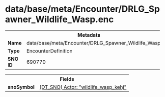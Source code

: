 <h1>data/base/meta/Encounter/DRLG_Spawner_Wildlife_Wasp.enc</h1><table><tr><th colspan="100%">Metadata</th></tr><tr><td><b>Name</b></td><td>data/base/meta/Encounter/DRLG_Spawner_Wildlife_Wasp.enc</td></tr><tr><td><b>Type</b></td><td>EncounterDefinition</td></tr><tr><td><b>SNO ID</b></td><td>690770</td></tr></table>

<table><tr><th colspan="100%">Fields</th></tr><tr><td><b>snoSymbol</b></td><td><a href="..\Actor\wildlife_wasp_kehj.acr.md">[DT_SNO] Actor: "wildlife_wasp_kehj"</a></td></tr></table>

